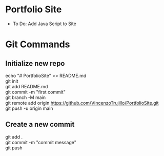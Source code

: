 # Portfolio Site

* To Do: Add Java Script to Site

# Git Commands

## Initialize new repo

echo "# PortfolioSite" >> README.md  
git init  
git add README.md  
git commit -m "first commit"  
git branch -M main  
git remote add origin https://github.com/VincenzoTrujillo/PortfolioSite.git  
git push -u origin main  


## Create a new commit

git add .  
git commit -m "commit message"  
git push  
